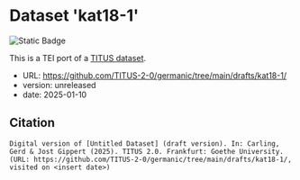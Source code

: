 # Dataset 'kat18-1'

![Static Badge](https://img.shields.io/badge/TEI_validation-failing-red)

This is a TEI port of a [TITUS dataset](http://titus.uni-frankfurt.de/texte/etcs/germ/zimbr/kat1813s/kat18.htm).

* URL: https://github.com/TITUS-2-0/germanic/tree/main/drafts/kat18-1/
* version: unreleased
* date: 2025-01-10

## Citation
```
Digital version of [Untitled Dataset] (draft version). In: Carling, Gerd & Jost Gippert (2025). TITUS 2.0. Frankfurt: Goethe University. (URL: https://github.com/TITUS-2-0/germanic/tree/main/drafts/kat18-1/, visited on <insert date>)
```
